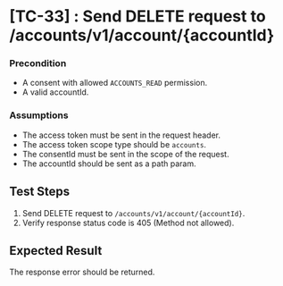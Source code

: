 # [TC-33] : Send DELETE request to /accounts/v1/account/{accountId}

### Precondition

* A consent with allowed `ACCOUNTS_READ` permission.
* A valid accountId.

### Assumptions

* The access token must be sent in the request header.
* The access token scope type should be `accounts`.
* The consentId must be sent in the scope of the request.
* The accountId should be sent as a path param.

## Test Steps

1. Send DELETE request to `/accounts/v1/account/{accountId}`.
2. Verify response status code is 405 (Method not allowed).

## Expected Result

The response error should be returned.
